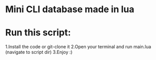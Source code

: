 # Mini CLI database made in lua

# Run this script:
1.Install the code or git-clone it
2.Open your terminal and run main.lua (navigate to script dir)
3.Enjoy :)
